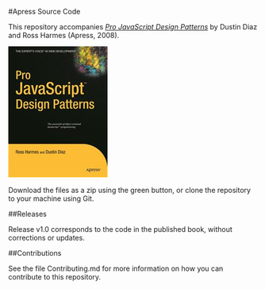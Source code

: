 #Apress Source Code

This repository accompanies [*Pro JavaScript Design Patterns*](http://www.apress.com/9781590599082) by Dustin Diaz and Ross Harmes (Apress, 2008).

![Cover image](9781590599082.jpg)

Download the files as a zip using the green button, or clone the repository to your machine using Git.

##Releases

Release v1.0 corresponds to the code in the published book, without corrections or updates.

##Contributions

See the file Contributing.md for more information on how you can contribute to this repository.
